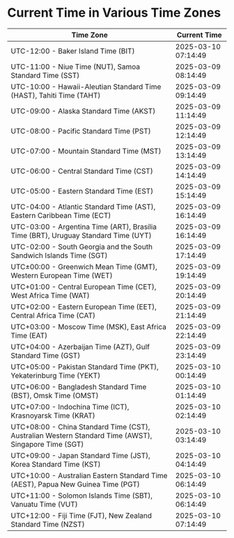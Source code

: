 # Current Time in Various Time Zones

| Time Zone | Current Time |
|-----------|--------------|
| UTC-12:00 - Baker Island Time (BIT) | 2025-03-10 07:14:49 |
| UTC-11:00 - Niue Time (NUT), Samoa Standard Time (SST) | 2025-03-09 08:14:49 |
| UTC-10:00 - Hawaii-Aleutian Standard Time (HAST), Tahiti Time (TAHT) | 2025-03-09 09:14:49 |
| UTC-09:00 - Alaska Standard Time (AKST) | 2025-03-09 11:14:49 |
| UTC-08:00 - Pacific Standard Time (PST) | 2025-03-09 12:14:49 |
| UTC-07:00 - Mountain Standard Time (MST) | 2025-03-09 13:14:49 |
| UTC-06:00 - Central Standard Time (CST) | 2025-03-09 14:14:49 |
| UTC-05:00 - Eastern Standard Time (EST) | 2025-03-09 15:14:49 |
| UTC-04:00 - Atlantic Standard Time (AST), Eastern Caribbean Time (ECT) | 2025-03-09 16:14:49 |
| UTC-03:00 - Argentina Time (ART), Brasília Time (BRT), Uruguay Standard Time (UYT) | 2025-03-09 16:14:49 |
| UTC-02:00 - South Georgia and the South Sandwich Islands Time (SGT) | 2025-03-09 17:14:49 |
| UTC±00:00 - Greenwich Mean Time (GMT), Western European Time (WET) | 2025-03-09 19:14:49 |
| UTC+01:00 - Central European Time (CET), West Africa Time (WAT) | 2025-03-09 20:14:49 |
| UTC+02:00 - Eastern European Time (EET), Central Africa Time (CAT) | 2025-03-09 21:14:49 |
| UTC+03:00 - Moscow Time (MSK), East Africa Time (EAT) | 2025-03-09 22:14:49 |
| UTC+04:00 - Azerbaijan Time (AZT), Gulf Standard Time (GST) | 2025-03-09 23:14:49 |
| UTC+05:00 - Pakistan Standard Time (PKT), Yekaterinburg Time (YEKT) | 2025-03-10 00:14:49 |
| UTC+06:00 - Bangladesh Standard Time (BST), Omsk Time (OMST) | 2025-03-10 01:14:49 |
| UTC+07:00 - Indochina Time (ICT), Krasnoyarsk Time (KRAT) | 2025-03-10 02:14:49 |
| UTC+08:00 - China Standard Time (CST), Australian Western Standard Time (AWST), Singapore Time (SGT) | 2025-03-10 03:14:49 |
| UTC+09:00 - Japan Standard Time (JST), Korea Standard Time (KST) | 2025-03-10 04:14:49 |
| UTC+10:00 - Australian Eastern Standard Time (AEST), Papua New Guinea Time (PGT) | 2025-03-10 06:14:49 |
| UTC+11:00 - Solomon Islands Time (SBT), Vanuatu Time (VUT) | 2025-03-10 06:14:49 |
| UTC+12:00 - Fiji Time (FJT), New Zealand Standard Time (NZST) | 2025-03-10 07:14:49 |
